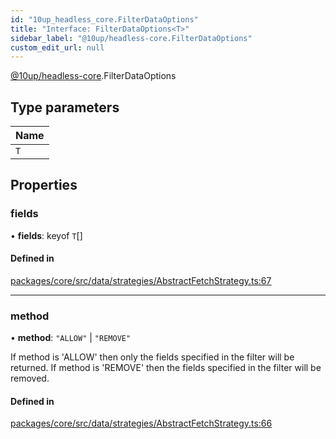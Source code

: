 ```yaml
---
id: "10up_headless_core.FilterDataOptions"
title: "Interface: FilterDataOptions<T>"
sidebar_label: "@10up/headless-core.FilterDataOptions"
custom_edit_url: null
---
```


[@10up/headless-core](../modules/10up_headless_core.md).FilterDataOptions

## Type parameters

| Name |
| :------ |
| `T` |

## Properties

### fields

• **fields**: keyof `T`[]

#### Defined in

[packages/core/src/data/strategies/AbstractFetchStrategy.ts:67](https://github.com/10up/headless/blob/d270384/packages/core/src/data/strategies/AbstractFetchStrategy.ts#L67)

___

### method

• **method**: ``"ALLOW"`` \| ``"REMOVE"``

If method is 'ALLOW' then only the fields specified in the filter will be returned.
If method is 'REMOVE' then the fields specified in the filter will be removed.

#### Defined in

[packages/core/src/data/strategies/AbstractFetchStrategy.ts:66](https://github.com/10up/headless/blob/d270384/packages/core/src/data/strategies/AbstractFetchStrategy.ts#L66)
